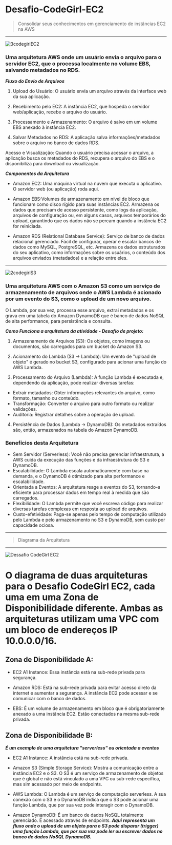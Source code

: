 # Desafio-CodeGirl-EC2
> Consolidar seus conhecimentos em gerenciamento de instâncias EC2 na AWS

---

![3codegirlEC2](https://github.com/user-attachments/assets/31fac287-9c06-4db5-a960-8219cb5452a7)


### Uma arquitetura AWS onde um usuário envia o arquivo para o servidor EC2, que o processa localmente no volume EBS, salvando metadados no RDS. 
***Fluxo do Envio de Arquivos***
1. Upload do Usuário:
O usuário envia um arquivo através da interface web da sua aplicação.

2. Recebimento pelo EC2:
A instância EC2, que hospeda o servidor web/aplicação, recebe o arquivo do usuário.

3. Processamento e Armazenamento:
O arquivo é salvo em um volume EBS anexado à instância EC2.

4. Salvar Metadados no RDS:
A aplicação salva informações/metadados sobre o arquivo no banco de dados RDS.

Acesso e Visualização:
Quando o usuário precisa acessar o arquivo, a aplicação busca os metadados do RDS, recupera o arquivo do EBS e o disponibiliza para download ou visualização.

***Componentes da Arquitetura***

* Amazon EC2: Uma máquina virtual na nuvem que executa o aplicativo. O servidor web (ou aplicação) roda aqui.
 
* Amazon EBS:Volumes de armazenamento em nível de bloco que funcionam como disco rígido para suas instâncias EC2. Armazena os dados que precisam de acesso persistente, como logs da aplicação, arquivos de configuração ou, em alguns casos, arquivos temporários do upload, garantindo que os dados não se percam quando a instância EC2 for reiniciada.

* Amazon RDS (Relational Database Service): Serviço de banco de dados relacional gerenciado. Fácil de configurar, operar e escalar bancos de dados como MySQL, PostgreSQL, etc. Armazena os dados estruturados do seu aplicativo, como informações sobre os usuários, o conteúdo dos arquivos enviados (metadados) e a relação entre eles.
  
---

![2codegirlS3](https://github.com/user-attachments/assets/efbe28f9-27e6-45d9-b343-b60305d46d89)


### Uma arquitetura AWS com o Amazon S3 como um serviço de armazenamento de arquivos onde o AWS Lambda é acionado por um evento do S3, como o upload de um novo arquivo. 
O Lambda, por sua vez, processa esse arquivo, extrai metadados e os grava em uma tabela do Amazon DynamoDB que é banco de dados NoSQL de alta performance, para persistência e consulta. 

***Como Funciona a arquitetura da atividade - Desafio de projeto:***

1. Armazenamento de Arquivos (S3):
Os objetos, como imagens ou documentos, são carregados para um bucket do Amazon S3. 

2. Acionamento do Lambda (S3 -> Lambda):
Um evento de "upload de objeto" é gerado no bucket S3, configurado para acionar uma função do AWS Lambda.

3. Processamento do Arquivo (Lambda):
A função Lambda é executada e, dependendo da aplicação, pode realizar diversas tarefas:
* Extrair metadados: Obter informações relevantes do arquivo, como formato, tamanho ou conteúdo. 
* Transformação: Converter o arquivo para outro formato ou realizar validações. 
* Auditoria: Registrar detalhes sobre a operação de upload.

4. Persistência de Dados (Lambda -> DynamoDB):
Os metadados extraídos são, então, armazenados na tabela do Amazon DynamoDB.

### Benefícios desta Arquitetura
* Sem Servidor (Serverless):
Você não precisa gerenciar infraestrutura, a AWS cuida da execução das funções e da infraestrutura do S3 e DynamoDB. 
* Escalabilidade:
O Lambda escala automaticamente com base na demanda, e o DynamoDB é otimizado para alta performance e escalabilidade. 
* Orientada a Eventos:
A arquitetura reage a eventos do S3, tornando-a eficiente para processar dados em tempo real à medida que são carregados. 
* Flexibilidade:
O Lambda permite que você escreva código para realizar diversas tarefas complexas em resposta ao upload de arquivos. 
* Custo-efetividade:
Paga-se apenas pelo tempo de computação utilizado pelo Lambda e pelo armazenamento no S3 e DynamoDB, sem custo por capacidade ociosa.
---
> Diagrama da Arquitetura
---
![Dessafio CodeGirl EC2](https://github.com/user-attachments/assets/bf7d5175-292c-4161-82ed-9b13e8315084)

# O diagrama de duas arquiteturas para o Desafio CodeGirl EC2, cada uma em uma Zona de Disponibilidade diferente. Ambas as arquiteturas utilizam uma VPC com um bloco de endereços IP 10.0.0.0/16.

## Zona de Disponibilidade A:

* EC2 A1 Instance: Essa instância está na sub-rede privada para segurança.

* Amazon RDS: Está na sub-rede privada para evitar acesso direto da internet e aumentar a segurança. A instância EC2 pode acessar e se comunicar com o banco de dados.

* EBS: É um volume de armazenamento em bloco que é obrigatoriamente anexado a uma instância EC2. Estão conectados na mesma sub-rede privada.

## Zona de Disponibilidade B:
***É um exemplo de uma arquitetura "serverless" ou orientada a eventos***
* EC2 A1 Instance: A instância está na sub-rede privada.

* Amazon S3 (Simple Storage Service): Mostra a comunicação entre a instância EC2 e o S3. O S3 é um serviço de armazenamento de objetos que é global e não está vinculado a uma VPC ou sub-rede específica, mas sim acessado por meio de endpoints.

* AWS Lambda: O Lambda é um serviço de computação serverless. A sua conexão com o S3 e o DynamoDB indica que o S3 pode acionar uma função Lambda, que por sua vez pode interagir com o DynamoDB.

* Amazon DynamoDB: É um banco de dados NoSQL totalmente gerenciado. É acessado através de endpoints.
***Aqui representa um fluxo onde o upload de um objeto para o S3 pode disparar (trigger) uma função Lambda, que por sua vez pode ler ou escrever dados no banco de dados NoSQL DynamoDB.***
